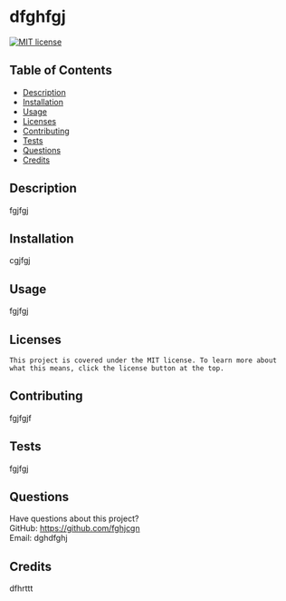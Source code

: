 # dfghfgj

  [![MIT license](https://img.shields.io/badge/License-MIT-blue.svg)](https://opensource.org/licenses/MIT)

  ## Table of Contents
  * [Description](#description)
  * [Installation](#installation)
  * [Usage](#usage)
  * [Licenses](#licenses)
  * [Contributing](#contributing)
  * [Tests](#tests)
  * [Questions](#questions)
  * [Credits](#credits)

  ## Description
  fgjfgj

  ## Installation
  cgjfgj

  ## Usage
  fgjfgj

  ## Licenses
    This project is covered under the MIT license. To learn more about what this means, click the license button at the top.

  ## Contributing
  fgjfgjf

  ## Tests
  fgjfgj

  ## Questions
  Have questions about this project?  
  GitHub: https://github.com/fghjcgn  
  Email: dghdfghj

  ## Credits
  dfhrttt
